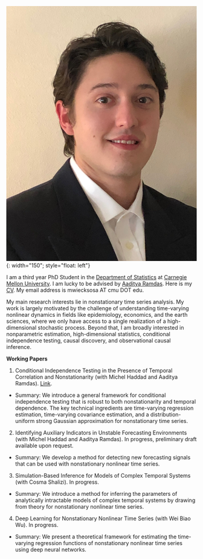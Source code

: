 ![image](/assets/images/WieckSosaMichael_headshot.JPG){: width="150"; style="float: left"} 

I am a third year PhD Student in the [Department of Statistics](https://www.stat.cmu.edu) at [Carnegie Mellon University](https://www.cmu.edu). I am lucky to be advised by [Aaditya Ramdas](https://www.stat.cmu.edu/~aramdas/). Here is my [CV](https://mwiecksosa.github.io/cv.pdf). My email address is mwiecksosa AT cmu DOT edu. 

My main research interests lie in nonstationary time series analysis. My work is largely motivated by the challenge of understanding time-varying nonlinear dynamics in fields like epidemiology, economics, and the earth sciences, where we only have access to a single realization of a high-dimensional stochastic process. Beyond that, I am broadly interested in nonparametric estimation, high-dimensional statistics, conditional independence testing, causal discovery, and observational causal inference.

**Working Papers**
1. Conditional Independence Testing in the Presence of Temporal Correlation and Nonstationarity (with Michel Haddad and Aaditya Ramdas). [Link](https://mwiecksosa.github.io/dGCM_CI_NSTS.pdf).
- Summary: We introduce a general framework for conditional independence testing that is robust to both nonstationarity and temporal dependence. The key technical ingredients are time-varying regression estimation, time-varying covariance estimation, and a distribution-uniform strong Gaussian approximation for nonstationary time series.
2. Identifying Auxiliary Indicators in Unstable Forecasting Environments (with Michel Haddad and Aaditya Ramdas). In progress, preliminary draft available upon request.
- Summary: We develop a method for detecting new forecasting signals that can be used with nonstationary nonlinear time series.
3. Simulation-Based Inference for Models of Complex Temporal Systems (with Cosma Shalizi). In progress.
- Summary: We introduce a method for inferring the parameters of analytically intractable models of complex temporal systems by drawing from theory for nonstationary nonlinear time series.
4. Deep Learning for Nonstationary Nonlinear Time Series (with Wei Biao Wu). In progress.
- Summary: We present a theoretical framework for estimating the time-varying regression functions of nonstationary nonlinear time series using deep neural networks.

